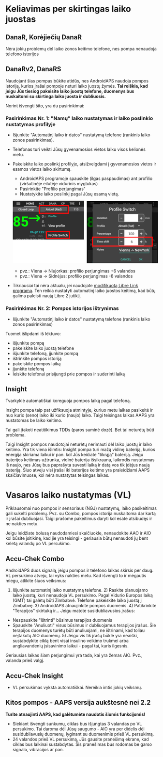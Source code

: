 # Keliavimas per skirtingas laiko juostas

## DanaR, Korėjiečių DanaR

Nėra jokių problemų dėl laiko zonos keitimo telefone, nes pompa nenaudoja telefono istorijos

## DanaRv2, DanaRS

Naudojant šias pompas būkite atidūs, nes AndroidAPS naudoja pompos istoriją, kurios įrašai pompoje neturi laiko juostų žymės. **Tai reiškia, kad jeigu Jūs tiesiog pakeisite laiko juostą telefone, duomenys bus nuskaitomi su skirtinga laiko juosta ir dubliuosis.**

Norint išvengti šito, yra du pasirinkimai:

### Pasirinkimas Nr. 1: "Namų" laiko nustatymas ir laiko poslinkio nustatymas profilyje

* Išjunkite "Automatinį laiko ir datos" nustatymą telefone (rankinis laiko zonos pasirinkimas).
* Telefonas turi veikti Jūsų gyvenamosios vietos laiku visos kelionės metu. 
* Pakeiskite laiko poslinkį profilyje, atsižvelgdami į gyvenamosios vietos ir esamos vietos laiko skirtumą. 
   
   * AndroidAPS programoje spauskite (ilgas paspaudimas) ant profilio (viršutinėje eilutėje vidurinis mygtukas)
   * Pasirinkite "Profilio perjungimas"
   * Nustatykite laiko poslinkį pagal Jūsų esamą vietą.
   
   ![Profilio perjungimas su laiko perjungimu](../images/ProfileSwitchTimeShift2.png)
   
   * pvz.: Viena -> Niujorkas: profilio perjungimas +6 valandos
   * pvz.: Viena -> Sidnėjus: profilio perjungimas -8 valandos
* Tikriausiai tai nėra aktualu, jei naudojate [modifikuotą Libre Link programą](../Hardware/Libre2#time-zone-travelling). Ten reikia nustatyti automatinį laiko juostos keitimą, kad būtų galima paleisti naują Libre 2 jutiklį.

### Pasirinkimas Nr. 2: Pompos istorijos ištrynimas

* Išjunkite "Automatinį laiko ir datos" nustatymą telefone (rankinis laiko zonos pasirinkimas)

Tuomet išlipdami iš lėktuvo:

* išjunkite pompą
* pakeiskite laiko juostą telefone
* išjunkite telefoną, įjunkite pompą
* ištrinkite pompos istoriją
* pakeiskite pompos laiką
* įjunkite telefoną
* leiskite telefonui prisijungti prie pompos ir suderinti laiką

## Insight

Tvarkyklė automatiškai koreguoja pompos laiką pagal telefoną. 

Insight pompa taip pat užfiksuoja atmintyje, kuriuo metu laikas pasikeitė ir nuo kurio (seno) laiko iki kurio (naujo) laiko. Taigi teisingas laikas AAPS yra nustatomas be laiko keitimo. 

Tai gali įtakoti neatitikimus TDDs (paros suminė dozė). Bet tai neturėtų būti problema. 

Taigi Insight pompos naudotojai neturėtų nerimauti dėl laiko juostų ir laiko keitimo. Yra tik viena išimtis: Insight pompa turi mažą vidinę bateriją, kurios energija skiriama laikui ir pan. kol Jūs keičiate "tikrąją" bateriją. Jeigu baterijos keitimas užtrunka, vidinė baterija išsikrauna, laikrodis nustatomas iš naujo, nes Jūsų bus paprašyta suvesti laiką ir datą vos tik įdėjus naują bateriją. Šiuo atveju visi įrašai iki baterijos keitimo yra praleidžiami AAPS skaičiavimuose, kol nėra nustatytas teisingas laikas.

# Vasaros laiko nustatymas (VL)

Priklausomai nuo pompos ir sensoriaus (NGJ) nustatymų, laiko pasikeitimas gali sukelti problemų. Pvz. su Combo, pompos istorija nuskaitoma dar kartą ir įrašai dubliuojasi. Taigi prašome pakeitimus daryti kol esate atsibudęs ir ne nakties metu.

Jeigu leidžiate bolusą naudodamiesi skaičiuokle, nenaudokite AAO ir AIO kol būsite įsitikinę, kad jie yra teisingi - geriausia būtų nenaudoti jų bent keletą valandų po VL persukimo.

## Accu-Chek Combo

AndroidAPS duos signalą, jeigu pompos ir telefono laikas skirsis per daug. VL persukimo atveju, tai vyks nakties metu. Kad išvengti to ir mėgautis miegu, atlikite šiuos veiksmus:

1) Išjunkite automatinį laiko nustatymą telefone. 2) Raskite planuojamo laiko juostą, kuri nenaudoja VL persukimo. Pagal Vidurio Europos laiką (GMT) tai galėtų būti Zimbabvė. Telefone pakeiskite laiko juostą į Zimbabvę. 3) AndroidAPS atnaujinkite pompos duomenis. 4) Patikrinkite "Terapijos" skirtuką ir... Jeigu matote susidubliavusios įrašus:

* Nespauskite "Ištrinti" būsimus terapijos duomenis
* Spauskite "Anuliuoti" visus būsimus ir dubliuojamus terapijos įrašus. Šie terapijos duomenys turėtų būti anuliuojami, ne ištrinami, kad toliau neįtakotų AIO duomenų. 5) Jeigu vis tik įrašų būklė yra neaiški, sustabdykite ciklą bent visai insulino veikimo trukmei arba angliavandenių įsisavinimo laikui - pagal tai, kuris ilgesnis.

Geriausias laikas šiam perjungimui yra tada, kai yra žemas AIO. Pvz., valanda prieš valgį.

## Accu-Chek Insight

* VL persukimas vyksta automatiškai. Nereikia imtis jokių veiksmų. 

## Kitos pompos - AAPS versija aukštesnė nei 2.2

**Turite atnaujinti AAPS, kad galėtumėte naudotis šiomis funkcijomis!**

* Siekiant išvengti sunkumų, ciklas bus išjungtas 3 valandas po VL persukimo. Tai daroma dėl Jūsų saugumo - AIO yra per didelis dėl susidubliavusių duomenų, lyginant su duomenimis prieš VL persukimą.
* 24 valandos prieš VL persukimą, Jūs gausite pranešimą ekrane, kad ciklas bus laikinai sustabdytas. Šis pranešimas bus rodomas be garso signalo, vibracijos ar pan.